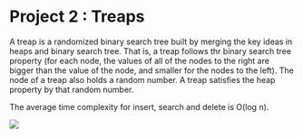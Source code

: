 # Project 2 : Treaps

A treap is a randomized binary search tree built by merging the key ideas in heaps and binary search tree. That is, a treap follows thr binary search tree property (for each node, the values of all of the nodes to the right are bigger than the value of the node, and smaller for the nodes to the left). The node of a treap also holds a random number. A treap satisfies the heap property by that random number.

The average time complexity for insert, search and delete is O(log n).

<img src="https://miro.medium.com/max/1094/0*cje5x8JteZ9W9_gw.png">
 
